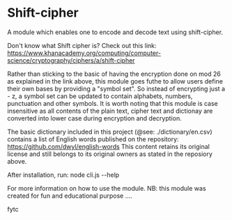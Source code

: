 Shift-cipher
============

A module which enables one to encode and decode text using shift-cipher.

Don't know what Shift cipher is?
Check out this link: https://www.khanacademy.org/computing/computer-science/cryptography/ciphers/a/shift-cipher


Rather than sticking to the basic of having the encryption done on mod 26 as explained in the link above, this module
goes futhe to allow users define their own bases by providing a "symbol set".
So instead of encrypting just a - z, a symbol set can be updated to contain alphabets, numbers, punctuation and other symbols.
It is worth noting that this module is case insensitive as all contents of the plain text, cipher text and dictionay are converted into
lower case during encryption and decryption.

The basic dictionary included in this project (@see: ./dictionary/en.csv) contains a list of English words published on the
repository:    https://github.com/dwyl/english-words
This content retains its original license and still belongs to its original owners as stated in the reposiory above.



After installation,
run: node cli.js --help

For more information on how to use the module.
NB: this module was created for fun and educational purpose ....



fytc
